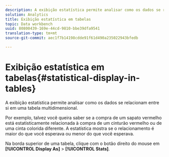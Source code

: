 ```yaml
---
description: A exibição estatística permite analisar como os dados se relacionam entre si em uma tabela multidimensional.
solution: Analytics
title: Exibição estatística em tabelas
topic: Data workbench
uuid: 80800439-169e-44cd-9810-bbe39dfa9541
translation-type: tm+mt
source-git-commit: aec1f7b14198cdde91f61d490a235022943bfedb

---
```



# Exibição estatística em tabelas{#statistical-display-in-tables}

A exibição estatística permite analisar como os dados se relacionam entre si em uma tabela multidimensional.

Por exemplo, talvez você queira saber se a compra de um sapato vermelho está estatisticamente relacionada à compra de um cinturão vermelho ou de uma cinta colorida diferente. A estatística mostra se o relacionamento é maior do que você esperava ou menor do que você esperava.

Na borda superior de uma tabela, clique com o botão direito do mouse em **[!UICONTROL Display As]** > **[!UICONTROL Stats]**.
